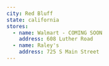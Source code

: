```yaml
---
city: Red Bluff
state: california
stores:
  - name: Walmart - COMING SOON
    address: 608 Luther Road
  - name: Raley's
    address: 725 S Main Street
---
```

